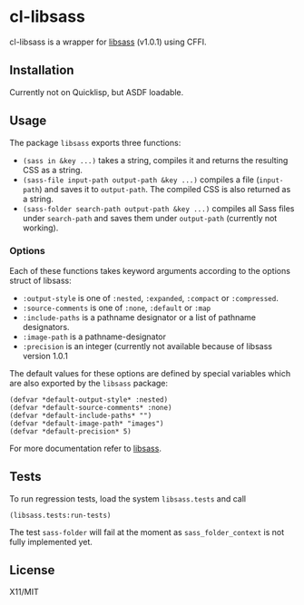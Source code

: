 # cl-libsass

cl-libsass is a wrapper for [libsass](http://libsass.org/) (v1.0.1) using CFFI.

## Installation

Currently not on Quicklisp, but ASDF loadable.

## Usage

The package `libsass` exports three functions:

* `(sass in &key ...)`
  takes a string, compiles it and returns the resulting CSS as a string.
* `(sass-file input-path output-path &key ...)`
  compiles a file (`input-path`) and saves it to `output-path`.
  The compiled CSS is also returned as a string.
* `(sass-folder search-path output-path &key ...)`
  compiles all Sass files under `search-path` and saves them under `output-path`
  (currently not working).

### Options

Each of these functions takes keyword arguments according to the options struct of libsass:

* `:output-style`
  is one of `:nested`, `:expanded`, `:compact` or `:compressed`.
* `:source-comments`
  is one of `:none`, `:default` or `:map`
* `:include-paths`
  is a pathname designator or a list of pathname designators.
* `:image-path`
  is a pathname-designator
* `:precision`
  is an integer (currently not available because of libsass version 1.0.1

The default values for these options are defined by special variables
which are also exported by the `libsass` package:

```common-lisp
(defvar *default-output-style* :nested)
(defvar *default-source-comments* :none)
(defvar *default-include-paths* "")
(defvar *default-image-path* "images")
(defvar *default-precision* 5)
```

For more documentation refer to [libsass](http://libsass.org/).

## Tests

To run regression tests, load the system `libsass.tests` and call

```common-lisp
(libsass.tests:run-tests)
```

The test `sass-folder` will fail at the moment
as `sass_folder_context` is not fully implemented yet.

## License

X11/MIT